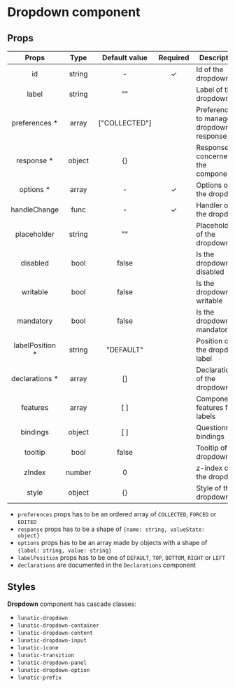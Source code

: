 # Dropdown component

## Props

|      Props       |  Type  | Default value | Required | Description                             |
| :--------------: | :----: | :-----------: | :------: | --------------------------------------- |
|        id        | string |       -       |    ✓     | Id of the dropdown                      |
|      label       | string |      ""       |          | Label of the dropdown                   |
|  preferences \*  | array  | ["COLLECTED"] |          | Preferences to manage dropdown response |
|   response \*    | object |      {}       |          | Response concerned by the component     |
|    options \*    | array  |       -       |    ✓     | Options of the dropdown                 |
|   handleChange   |  func  |       -       |    ✓     | Handler of the dropdown                 |
|   placeholder    | string |      ""       |          | Placeholder of the dropdown             |
|     disabled     |  bool  |     false     |          | Is the dropdown disabled                |
|     writable     |  bool  |     false     |          | Is the dropdown writable                |
|    mandatory     |  bool  |     false     |          | Is the dropdown mandatory               |
| labelPosition \* | string |   "DEFAULT"   |          | Position of the dropdown label          |
| declarations \*  | array  |      []       |          | Declarations of the dropdown            |
|     features     | array  |      [ ]      |          | Component features for labels           |
|     bindings     | object |      [ ]      |          | Questionnaire bindings                  |
|     tooltip      |  bool  |     false     |          | Tooltip of the dropdown                 |
|      zIndex      | number |       0       |          | z-index of the dropdown                 |
|      style       | object |      {}       |          | Style of the dropdown                   |

- `preferences` props has to be an ordered array of `COLLECTED`, `FORCED` or `EDITED`
- `response` props has to be a shape of `{name: string, valueState: object}`
- `options` props has to be an array made by objects with a shape of `{label: string, value: string}`
- `labelPosition` props has to be one of `DEFAULT`, `TOP`, `BOTTOM`, `RIGHT` or `LEFT`
- `declarations` are documented in the `Declarations` component

## Styles

**Dropdown** component has cascade classes:

- `lunatic-dropdown`
- `lunatic-dropdown-container`
- `lunatic-dropdown-content`
- `lunatic-dropdown-input`
- `lunatic-icone`
- `lunatic-transition`
- `lunatic-dropdown-panel`
- `lunatic-dropdown-option`
- `lunatic-prefix`
